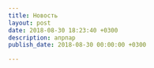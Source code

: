 ```yaml
---
title: Новость
layout: post
date: 2018-08-30 18:23:40 +0300
description: апрпар
publish_date: 2018-08-30 00:00:00 +0300

---
```

